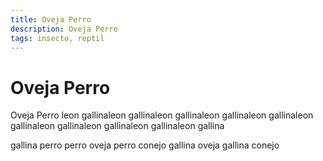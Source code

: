 ```yaml
---
title: Oveja Perro
description: Oveja Perro
tags: insecto, reptil
---
```


# Oveja Perro

Oveja Perro leon gallinaleon gallinaleon gallinaleon gallinaleon gallinaleon gallinaleon gallinaleon gallinaleon gallinaleon gallina

gallina perro perro oveja perro conejo gallina oveja gallina conejo